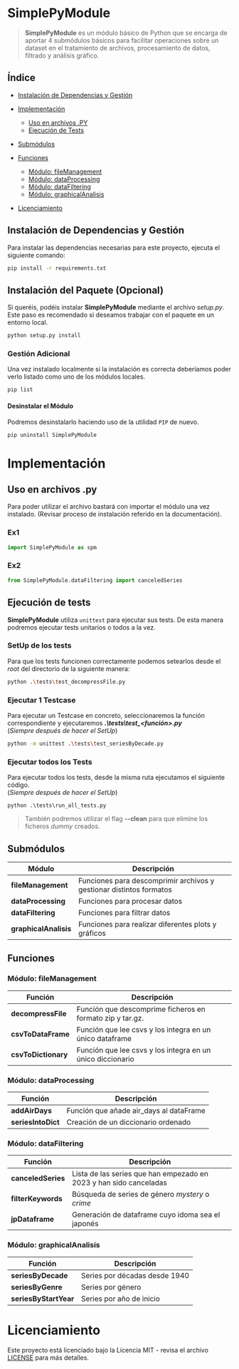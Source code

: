 # SimplePyModule
> **SimplePyModule** es un módulo básico de Python que se encarga de aportar 4 submódulos básicos para facilitar operaciones sobre un dataset en el tratamiento de archivos, procesamiento de datos, filtrado y análisis gráfico.

## Índice
- [Instalación de Dependencias y Gestión](#instalación-de-dependencias-y-gestión)

- [Implementación](#implementación)
	- [Uso en archivos .PY](#uso-en-archivos-.py)
	- [Ejecución de Tests](#ejecución-de-tests)

- [Submódulos](#submódulos)
- [Funciones](#funciones)
  - [Módulo: fileManagement](#módulo-filemanagement)
  - [Módulo: dataProcessing](#módulo-dataProcessing)
  - [Módulo: dataFiltering](#módulo-dataFiltering)
  - [Módulo: graphicalAnalisis](#módulo-graphicalAnalisis)

- [Licenciamiento](#licenciamiento)

## Instalación de Dependencias y Gestión

Para instalar las dependencias necesarias para este proyecto, ejecuta el siguiente comando:

```bash
pip install -r requirements.txt
```

## Instalación del Paquete (Opcional)

Si queréis, podéis instalar **SimplePyModule** mediante el archivo *setup.py*. Este paso es recomendado si deseamos trabajar con el paquete en un entorno local.

```bash
python setup.py install
```

### Gestión Adicional

Una vez instalado localmente si la instalación es correcta deberíamos poder verlo listado como uno de los módulos locales.

```bash
pip list
```

#### Desinstalar el Módulo

Podremos desinstalarlo haciendo uso de la utilidad `PIP` de nuevo.

```bash
pip uninstall SimplePyModule
```

# Implementación

## Uso en archivos .py

Para poder utilizar el archivo bastará con importar el módulo una vez instalado.
(Revisar proceso de instalación referido en la documentación).

### Ex1
```python
import SimplePyModule as spm
```

### Ex2
```python
from SimplePyModule.dataFiltering import canceledSeries
```

## Ejecución de tests

**SimplePyModule** utiliza `unittest` para ejecutar sus tests. De esta manera podremos ejecutar tests unitarios o todos a la vez.

### SetUp de los tests

Para que los tests funcionen correctamente podemos setearlos desde el *root* del directorio de la siguiente manera:

```bash
python .\tests\test_decompressFile.py
```

### Ejecutar 1 Testcase

Para ejecutar un Testcase en concreto, seleccionaremos la función correspondiente y ejecutaremos ***.\tests\test_<función>.py***<br>
(*Siempre después de hacer el SetUp*)
```sh
python -m unittest .\tests\test_seriesByDecade.py
```

### Ejecutar todos los Tests

Para ejecutar todos los tests, desde la misma ruta ejecutamos el siguiente código.<br>
(*Siempre después de hacer el SetUp*)

```
python .\tests\run_all_tests.py
```

>También podremos utilizar el flag **--clean** para que elimine los ficheros *dummy* creados.

## Submódulos

| Módulo            | Descripción                                    |
| ----------------- | ---------------------------------------------- |
| **fileManagement**     | Funciones para descomprimir archivos y gestionar distintos formatos           |
| **dataProcessing**     | Funciones para procesar datos                  |
| **dataFiltering**          | Funciones para filtrar datos                   |
| **graphicalAnalisis**  | Funciones para realizar diferentes plots y gráficos                |

## Funciones

### Módulo: fileManagement

| Función                | Descripción                                      |
| ---------------------- | ------------------------------------------------ |
| **decompressFile**| Función que descomprime ficheros en formato zip y tar.gz.               |
| **csvToDataFrame** | Función que lee csvs y los integra en un único dataframe                |
| **csvToDictionary** | Función que lee csvs y los integra en un único diccionario               |

### Módulo: dataProcessing

| Función                | Descripción                                      |
| ---------------------- | ------------------------------------------------ |
| **addAirDays** | Función que añade air_days al dataFrame                |
| **seriesIntoDict** | Creación de un diccionario ordenado                |

### Módulo: dataFiltering

| Función                | Descripción                                      |
| ---------------------- | ------------------------------------------------ |
| **canceledSeries** | Lista de las series que han empezado en 2023 y han sido canceladas                |
| **filterKeywords** | Búsqueda de series de género *mystery* o *crime*                |
| **jpDataframe** | Generación de dataframe cuyo idoma sea el japonés                |

### Módulo: graphicalAnalisis

| Función                | Descripción                                      |
| ---------------------- | ------------------------------------------------ |
| **seriesByDecade** | Series por décadas desde 1940                |
| **seriesByGenre** | Series por género |
| **seriesByStartYear** | Series por año de inicio                |

# Licenciamiento
Este proyecto está licenciado bajo la Licencia MIT - revisa el archivo [LICENSE](LICENSE) para más detalles.
